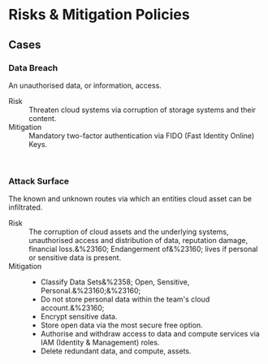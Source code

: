 <br>

Risks & Mitigation Policies
===========================

## Cases

### Data Breach


An unauthorised data, or information, access.

<dl>
<dt>Risk</dt><dd>Threaten cloud systems via corruption of storage systems and their content.</dd>
<dt>Mitigation</dt><dd>Mandatory two-factor authentication via FIDO (Fast Identity Online) Keys.</dd>
</dl>

<br>


### Attack Surface

The known and unknown routes via which an entities cloud asset can be infiltrated.

<dl>
<dt>Risk</dt><dd>The corruption of cloud assets and the underlying systems, unauthorised access and distribution of data, reputation damage, financial loss.&%23160; Endangerment of&%23160; lives if personal or sensitive data is present.</dd>
<dt>Mitigation</dt>
<dd>
<ul>
    <li>Classify Data Sets&%2358; Open, Sensitive, Personal.&%23160;&%23160;</li>
    <li>Do not store personal data within the team's cloud account.&%23160;</li>
    <li>Encrypt sensitive data.</li>
    <li>Store open data via the most secure free option.</li>
    <li>Authorise and withdraw access to data and compute services via IAM (Identity &amp; Management) roles.</li>
    <li>Delete redundant data, and compute, assets.</li>
</ul>
</dd>
</dl>

<br>
<br>
<br>
<br>

<br>
<br>
<br>
<br>

